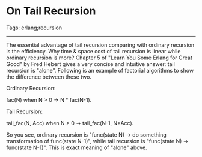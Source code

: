 # On Tail Recursion
Tags: erlang;recursion

------

The essential advantage of tail recursion comparing with ordinary recursion is the efficiency. Why time & space cost of tail recursion is linear while ordinary recursion is more? Chapter 5 of "Learn You Some Erlang for Great Good" by Fred Hebert gives a very concise and intuitive answer: tail recursion is "alone". Following is an example of factorial algorithms to show the difference between these two.

 

Ordinary Recursion:

 fac(N) when N > 0 -> N * fac(N-1).

 

Tail Recursion:

 tail_fac(N, Acc) when N > 0 -> tail_fac(N-1, N*Acc).

 

So you see, ordinary recursion is "func(state N) -> do something transformation of func(state N-1)", while tail recursion is "func(state N) -> func(state N-1)". This is exact meaning of "alone" above.
